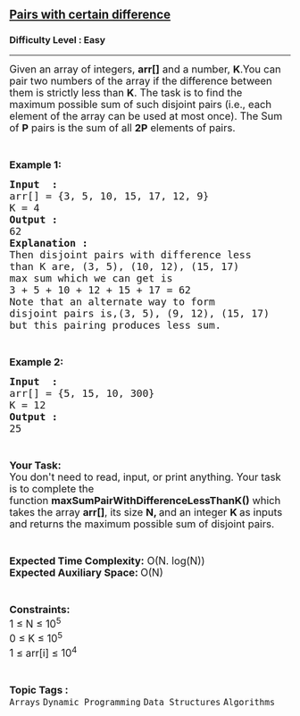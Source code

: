 <h2><a href="https://practice.geeksforgeeks.org/problems/pairs-with-specific-difference1533/1">Pairs with certain difference</a></h2><h3>Difficulty Level : Easy</h3><hr><div class="problems_problem_content__Xm_eO"><p><span style="font-size:18px">Given an array of integers,&nbsp;<strong>arr[]</strong> and a number,&nbsp;<strong>K</strong>.You&nbsp;can pair two numbers of the array if the difference between them is strictly less than <strong>K</strong>. The task is to find the maximum possible sum of such&nbsp;disjoint pairs (i.e., each element of the array can be used at most once). The Sum of <strong>P</strong> pairs is the sum of all <strong>2P</strong>&nbsp;elements of pairs.</span></p>

<p>&nbsp;</p>

<p><strong><span style="font-size:18px">Example 1:</span></strong></p>

<pre><span style="font-size:18px"><strong>Input  : </strong>
arr[] = {3, 5, 10, 15, 17, 12, 9}
K = 4
<strong>Output : </strong>
62
<strong>Explanation :</strong>
Then disjoint pairs with difference less
than K are, (3, 5), (10, 12), (15, 17)
max sum which we can get is 
3 + 5 + 10 + 12 + 15 + 17 = 62
Note that an alternate way to form 
disjoint pairs is,(3, 5), (9, 12), (15, 17)
but this pairing produces less sum.</span></pre>

<p>&nbsp;</p>

<p><strong><span style="font-size:18px">Example 2:</span></strong></p>

<pre><span style="font-size:18px"><strong>Input  : </strong>
arr[] = {5, 15, 10, 300}
K = 12
<strong>Output : </strong>
25</span>
</pre>

<p>&nbsp;</p>

<p><span style="font-size:18px"><strong>Your Task:&nbsp;&nbsp;</strong><br>
You don't need to read, input, or print anything. Your task is to complete the function&nbsp;<strong>maxSumPairWithDifferenceLessThanK()</strong>&nbsp;which takes the array <strong>arr[]</strong>, its size <strong>N,</strong><strong> </strong>and an integer <strong>K </strong>as inputs and returns the maximum possible sum of disjoint pairs.</span></p>

<p>&nbsp;</p>

<p><span style="font-size:18px"><strong>Expected Time Complexity:</strong> O(N. log(N))<br>
<strong>Expected Auxiliary Space: </strong>O(N)</span></p>

<p>&nbsp;</p>

<p><span style="font-size:18px"><strong>Constraints:</strong><br>
1 ≤ N ≤ 10<sup>5</sup><br>
0 ≤ K ≤ 10<sup>5</sup><br>
1 ≤ arr[i] ≤ 10<sup>4</sup></span></p>
</div><br><p><span style=font-size:18px><strong>Topic Tags : </strong><br><code>Arrays</code>&nbsp;<code>Dynamic Programming</code>&nbsp;<code>Data Structures</code>&nbsp;<code>Algorithms</code>&nbsp;